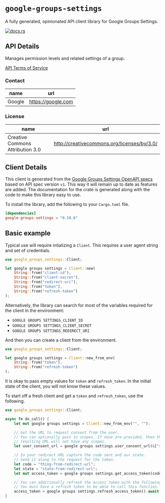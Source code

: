 # `google-groups-settings`

A fully generated, opinionated API client library for Google Groups Settings.


[![docs.rs](https://docs.rs/google-groups-settings/badge.svg)](https://docs.rs/google-groups-settings)

## API Details

Manages permission levels and related settings of a group.

[API Terms of Service](https://developers.google.com/terms/)

### Contact


| name | url |
|----|----|
| Google | <https://google.com> |

### License


| name | url |
|----|----|
| Creative Commons Attribution 3.0 | <http://creativecommons.org/licenses/by/3.0/> |


## Client Details

This client is generated from the [Google Groups Settings OpenAPI
specs](https://groupssettings.googleapis.com/iscovery/rest?version=v1) based on API spec version `v1`. This way it will remain
up to date as features are added. The documentation for the crate is generated
along with the code to make this library easy to use.


To install the library, add the following to your `Cargo.toml` file.

```toml
[dependencies]
google-groups-settings = "0.10.0"
```

## Basic example

Typical use will require intializing a `Client`. This requires
a user agent string and set of credentials.

```rust
use google_groups_settings::Client;

let google groups settings = Client::new(
    String::from("client-id"),
    String::from("client-secret"),
    String::from("redirect-uri"),
    String::from("token"),
    String::from("refresh-token")
);
```

Alternatively, the library can search for most of the variables required for
the client in the environment:

- `GOOGLE GROUPS SETTINGS_CLIENT_ID`
- `GOOGLE GROUPS SETTINGS_CLIENT_SECRET`
- `GOOGLE GROUPS SETTINGS_REDIRECT_URI`

And then you can create a client from the environment.

```rust
use google_groups_settings::Client;

let google groups settings = Client::new_from_env(
    String::from("token"),
    String::from("refresh-token")
);
```

It is okay to pass empty values for `token` and `refresh_token`. In
the initial state of the client, you will not know these values.

To start off a fresh client and get a `token` and `refresh_token`, use the following.

```rust
use google_groups_settings::Client;

async fn do_call() {
    let mut google groups settings = Client::new_from_env("", "");

    // Get the URL to request consent from the user.
    // You can optionally pass in scopes. If none are provided, then the
    // resulting URL will not have any scopes.
    let user_consent_url = google groups settings.user_consent_url(&["some-scope".to_string()]);

    // In your redirect URL capture the code sent and our state.
    // Send it along to the request for the token.
    let code = "thing-from-redirect-url";
    let state = "state-from-redirect-url";
    let mut access_token = google groups settings.get_access_token(code, state).await.unwrap();

    // You can additionally refresh the access token with the following.
    // You must have a refresh token to be able to call this function.
    access_token = google groups settings.refresh_access_token().await.unwrap();
}
```
